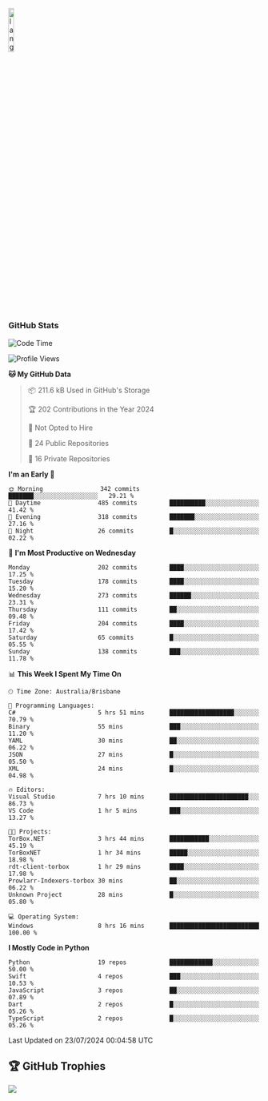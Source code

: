 <p align="left"><img width=15%" src="https://github.com/alansmathew/alansmathew/raw/master/lang.gif" alt="lang image here" /></p>

# <h3 align="left">GitHub Stats</h3>

<!--START_SECTION:waka-->
![Code Time](http://img.shields.io/badge/Code%20Time-447%20hrs%2023%20mins-blue)

![Profile Views](http://img.shields.io/badge/Profile%20Views-12-blue)

**🐱 My GitHub Data** 

> 📦 211.6 kB Used in GitHub's Storage 
 > 
> 🏆 202 Contributions in the Year 2024
 > 
> 🚫 Not Opted to Hire
 > 
> 📜 24 Public Repositories 
 > 
> 🔑 16 Private Repositories 
 > 
**I'm an Early 🐤** 

```text
🌞 Morning                342 commits         ███████░░░░░░░░░░░░░░░░░░   29.21 % 
🌆 Daytime                485 commits         ██████████░░░░░░░░░░░░░░░   41.42 % 
🌃 Evening                318 commits         ███████░░░░░░░░░░░░░░░░░░   27.16 % 
🌙 Night                  26 commits          █░░░░░░░░░░░░░░░░░░░░░░░░   02.22 % 
```
📅 **I'm Most Productive on Wednesday** 

```text
Monday                   202 commits         ████░░░░░░░░░░░░░░░░░░░░░   17.25 % 
Tuesday                  178 commits         ████░░░░░░░░░░░░░░░░░░░░░   15.20 % 
Wednesday                273 commits         ██████░░░░░░░░░░░░░░░░░░░   23.31 % 
Thursday                 111 commits         ██░░░░░░░░░░░░░░░░░░░░░░░   09.48 % 
Friday                   204 commits         ████░░░░░░░░░░░░░░░░░░░░░   17.42 % 
Saturday                 65 commits          █░░░░░░░░░░░░░░░░░░░░░░░░   05.55 % 
Sunday                   138 commits         ███░░░░░░░░░░░░░░░░░░░░░░   11.78 % 
```


📊 **This Week I Spent My Time On** 

```text
🕑︎ Time Zone: Australia/Brisbane

💬 Programming Languages: 
C#                       5 hrs 51 mins       ██████████████████░░░░░░░   70.79 % 
Binary                   55 mins             ███░░░░░░░░░░░░░░░░░░░░░░   11.20 % 
YAML                     30 mins             ██░░░░░░░░░░░░░░░░░░░░░░░   06.22 % 
JSON                     27 mins             █░░░░░░░░░░░░░░░░░░░░░░░░   05.50 % 
XML                      24 mins             █░░░░░░░░░░░░░░░░░░░░░░░░   04.98 % 

🔥 Editors: 
Visual Studio            7 hrs 10 mins       ██████████████████████░░░   86.73 % 
VS Code                  1 hr 5 mins         ███░░░░░░░░░░░░░░░░░░░░░░   13.27 % 

🐱‍💻 Projects: 
TorBox.NET               3 hrs 44 mins       ███████████░░░░░░░░░░░░░░   45.19 % 
TorBoxNET                1 hr 34 mins        █████░░░░░░░░░░░░░░░░░░░░   18.98 % 
rdt-client-torbox        1 hr 29 mins        ████░░░░░░░░░░░░░░░░░░░░░   17.98 % 
Prowlarr-Indexers-torbox 30 mins             ██░░░░░░░░░░░░░░░░░░░░░░░   06.22 % 
Unknown Project          28 mins             █░░░░░░░░░░░░░░░░░░░░░░░░   05.80 % 

💻 Operating System: 
Windows                  8 hrs 16 mins       █████████████████████████   100.00 % 
```

**I Mostly Code in Python** 

```text
Python                   19 repos            ████████████░░░░░░░░░░░░░   50.00 % 
Swift                    4 repos             ███░░░░░░░░░░░░░░░░░░░░░░   10.53 % 
JavaScript               3 repos             ██░░░░░░░░░░░░░░░░░░░░░░░   07.89 % 
Dart                     2 repos             █░░░░░░░░░░░░░░░░░░░░░░░░   05.26 % 
TypeScript               2 repos             █░░░░░░░░░░░░░░░░░░░░░░░░   05.26 % 
```




 Last Updated on 23/07/2024 00:04:58 UTC
<!--END_SECTION:waka-->

## 🏆 GitHub Trophies

![](https://github-profile-trophy.vercel.app/?username=samh06&theme=discord&no-frame=true&no-bg=false&margin-w=4)
